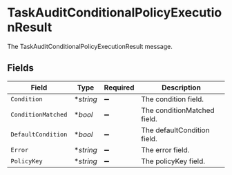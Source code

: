 # TaskAuditConditionalPolicyExecutionResult

The TaskAuditConditionalPolicyExecutionResult message.


## Fields

| Field                       | Type                        | Required                    | Description                 |
| --------------------------- | --------------------------- | --------------------------- | --------------------------- |
| `Condition`                 | **string*                   | :heavy_minus_sign:          | The condition field.        |
| `ConditionMatched`          | **bool*                     | :heavy_minus_sign:          | The conditionMatched field. |
| `DefaultCondition`          | **bool*                     | :heavy_minus_sign:          | The defaultCondition field. |
| `Error`                     | **string*                   | :heavy_minus_sign:          | The error field.            |
| `PolicyKey`                 | **string*                   | :heavy_minus_sign:          | The policyKey field.        |